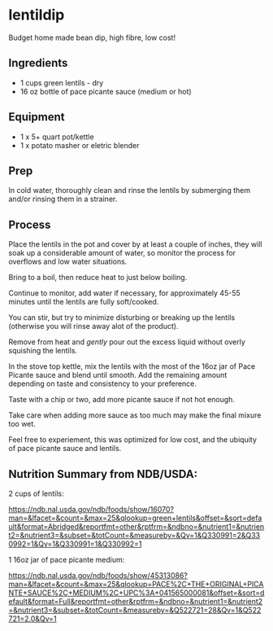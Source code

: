 # lentildip

Budget home made bean dip, high fibre, low cost!

## Ingredients

 -  1 cups green lentils - dry
 - 16 oz bottle of pace picante sauce (medium or hot)

## Equipment

 -  1 x 5+ quart pot/kettle
 -  1 x potato masher or eletric blender

## Prep

In cold water, thoroughly clean and rinse the lentils by submerging
them and/or rinsing them in a strainer.

## Process

Place the lentils in the pot and cover by at least a couple of
inches, they will soak up a considerable amount of water, so monitor
the process for overflows and low water situations.

Bring to a boil, then reduce heat to just below boiling.

Continue to monitor, add water if necessary, for approximately 45-55
minutes until the lentils are fully soft/cooked.

You can stir, but try to minimize disturbing or breaking up the
lentils (otherwise you will rinse away alot of the product).

Remove from heat and *gently* pour out the excess liquid without
overly squishing the lentils.

In the stove top kettle, mix the lentils with the most of the 16oz
jar of Pace Picante sauce and blend until smooth.  Add the remaining
amount depending on taste and consistency to your preference.

Taste with a chip or two, add more picante sauce if not hot enough.

Take care when adding more sauce as too much may make the final
mixure too wet.

Feel free to experiement, this was optimized for low cost, and the
ubiquity of pace picante sauce and lentils.


## Nutrition Summary from NDB/USDA:

 2 cups of lentils:

https://ndb.nal.usda.gov/ndb/foods/show/16070?man=&lfacet=&count=&max=25&qlookup=green+lentils&offset=&sort=default&format=Abridged&reportfmt=other&rptfrm=&ndbno=&nutrient1=&nutrient2=&nutrient3=&subset=&totCount=&measureby=&Qv=1&Q330991=2&Q330992=1&Qv=1&Q330991=1&Q330992=1

 1 16oz jar of pace picante medium:

https://ndb.nal.usda.gov/ndb/foods/show/45313086?man=&lfacet=&count=&max=25&qlookup=PACE%2C+THE+ORIGINAL+PICANTE+SAUCE%2C+MEDIUM%2C+UPC%3A+041565000081&offset=&sort=default&format=Full&reportfmt=other&rptfrm=&ndbno=&nutrient1=&nutrient2=&nutrient3=&subset=&totCount=&measureby=&Q522721=28&Qv=1&Q522721=2.0&Qv=1
